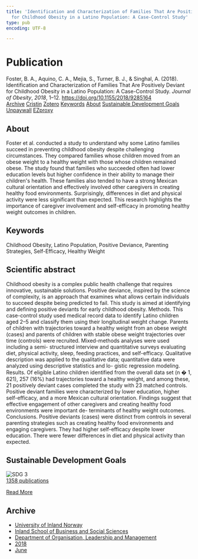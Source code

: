```yaml
---
title: 'Identification and Characterization of Families That Are Positively Deviant
  for Childhood Obesity in a Latino Population: A Case-Control Study'
type: pub
encoding: UTF-8

---
```

<h1>Publication</h1>
<article id="csl-bib-container-DQEQ94S4" class="csl-bib-container">
  <div class="csl-bib-body"> <div class="csl-entry">Foster, B. A., Aquino, C. A., Mejia, S., Turner, B. J., &#38; Singhal, A. (2018). Identification and Characterization of Families That Are Positively Deviant for Childhood Obesity in a Latino Population: A Case-Control Study. <i>Journal of Obesity</i>, <i>2018</i>, 1–12. <a href="https://doi.org/10.1155/2018/9285164">https://doi.org/10.1155/2018/9285164</a></div> </div>
  <div class="csl-bib-buttons">
    <a href="#taxonomy-article-DQEQ94S4" alt="archive" class="csl-bib-button">Archive</a>
    <a href="https://app.cristin.no/results/show.jsf?id=1593231" alt="Cristin" class="csl-bib-button">Cristin</a>
    <a href="http://zotero.org/groups/5881554/items/DQEQ94S4" alt="Zotero" class="csl-bib-button">Zotero</a>
    <a href="#keywords-article-DQEQ94S4" alt="keywords" class="csl-bib-button">Keywords</a>
    <a href="#about-article-DQEQ94S4" alt="about_pub" class="csl-bib-button">About</a>
    <a href="#sdg-article-DQEQ94S4" alt="sdg" class="csl-bib-button">Sustainable Development Goals</a>
    <a href="http://downloads.hindawi.com/journals/jobe/2018/9285164.pdf" alt="Unpaywall" class="csl-bib-button">Unpaywall</a>
    <a href="http://downloads.hindawi.com/journals/jobe/2018/9285164.pdf" alt="EZproxy" class="csl-bib-button">EZproxy</a>
  </div>
  <div id="csl-bib-meta-container-DQEQ94S4"></div>
</article>
<div id="csl-bib-meta-DQEQ94S4" class="csl-bib-meta">
  <article id="about-article-DQEQ94S4" class="about_pub-article">
    <h1>About</h1>
    Foster et al. conducted a study to understand why some Latino families succeed in preventing childhood obesity despite challenging circumstances. They compared families whose children moved from an obese weight to a healthy weight with those whose children remained obese. The study found that families who succeeded often had lower education levels but higher confidence in their ability to manage their children's health. These families also tended to have a strong Mexican cultural orientation and effectively involved other caregivers in creating healthy food environments. Surprisingly, differences in diet and physical activity were less significant than expected. This research highlights the importance of caregiver involvement and self-efficacy in promoting healthy weight outcomes in children.
  </article>
  <article id="keywords-article-DQEQ94S4" class="keywords-article">
    <h1>Keywords</h1>
    Childhood Obesity, Latino Population, Positive Deviance, Parenting Strategies, Self-Efficacy, Healthy Weight
  </article>
  <article id="abstract-article-DQEQ94S4" class="abstract-article">
    <h1>Scientific abstract</h1>
    Childhood obesity is a complex public health challenge that requires innovative, sustainable solutions. Positive deviance, inspired by the science of complexity, is an approach that examines what allows certain individuals to succeed despite being predicted to fail. This study is aimed at identifying and defining positive deviants for early childhood obesity. Methods. This case-control study used medical record data to identify Latino children aged 2–5 and classify them using their longitudinal weight change. Parents of children with trajectories toward a healthy weight from an obese weight (cases) and parents of children with stable obese weight trajectories over time (controls) were recruited. Mixed-methods analyses were used including a semi- structured interview and quantitative surveys evaluating diet, physical activity, sleep, feeding practices, and self-efficacy. Qualitative description was applied to the qualitative data; quantitative data were analyzed using descriptive statistics and lo- gistic regression modeling. Results. Of eligible Latino children identified from the overall data set (n � 1, 621), 257 (16%) had trajectories toward a healthy weight, and among these, 21 positively deviant cases completed the study with 23 matched controls. Positive deviant families were characterized by lower education, higher self-efficacy, and a more Mexican cultural orientation. Findings suggest that effective engagement of other caregivers and creating healthy food environments were important de- terminants of healthy weight outcomes. Conclusions. Positive deviants (cases) were distinct from controls in several parenting strategies such as creating healthy food environments and engaging caregivers. They had higher self-efficacy despite lower education. There were fewer differences in diet and physical activity than expected.
  </article>
  <article id="sdg-article-DQEQ94S4" class="sdg-article">
    <h1>Sustainable Development Goals</h1>
    <div class="sdg-container"><div id="sdg3" class="sdg">
        <img src="{{< params subfolder >}}images/sdg/sdg03_en.png" class="image" alt="SDG 3">
        <div class="sdg-overlay">
          <a href="{{< params subfolder >}}en/archive/?sdg=3#archive" class="sdg-publication-count"><span>1358</span> publications</a>
          <p><a href="https://sdgs.un.org/goals/goal3" class="sdg-read-more">Read More</a></p>
        </div>
      </div></div>
  </article>
  <article id="taxonomy-article-DQEQ94S4" class="taxonomy-article">
    <h1>Archive</h1>
    <ul>
      <li><a href="{{< params subfolder >}}en/archive/?key=3DCRN523">University of Inland Norway</a></li>
      <li><a href="{{< params subfolder >}}en/archive/?key=DU8Q9LN9">Inland School of Business and Social Sciences</a></li>
      <li><a href="{{< params subfolder >}}en/archive/?key=4LUWR3ZM">Department of Organisation, Leadership and Management</a></li>
      <li><a href="{{< params subfolder >}}en/archive/?key=32SCKVEY">2018</a></li>
      <li><a href="{{< params subfolder >}}en/archive/?key=PH6GLULZ">June</a></li>
    </ul>
  </article>
</div>
